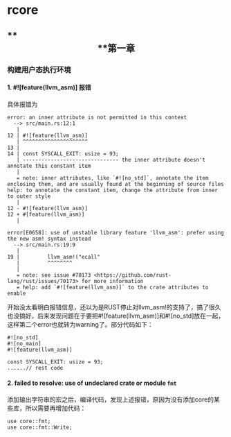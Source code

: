 # rcore

## **<center>**第一章</center>

### 构建用户态执行环境

#### 1. #![feature(llvm_asm)] 报错

具体报错为

```
error: an inner attribute is not permitted in this context
  --> src/main.rs:12:1
   |
12 | #![feature(llvm_asm)]
   | ^^^^^^^^^^^^^^^^^^^^^
13 | 
14 | const SYSCALL_EXIT: usize = 93;
   | ------------------------------- the inner attribute doesn't annotate this constant item
   |
   = note: inner attributes, like `#![no_std]`, annotate the item enclosing them, and are usually found at the beginning of source files
help: to annotate the constant item, change the attribute from inner to outer style
   |
12 - #![feature(llvm_asm)]
12 + #[feature(llvm_asm)]
   | 

error[E0658]: use of unstable library feature 'llvm_asm': prefer using the new asm! syntax instead
  --> src/main.rs:19:9
   |
19 |         llvm_asm!("ecall"
   |         ^^^^^^^^
   |
   = note: see issue #70173 <https://github.com/rust-lang/rust/issues/70173> for more information
   = help: add `#![feature(llvm_asm)]` to the crate attributes to enable
```

开始没太看明白报错信息，还以为是RUST停止对llvm_asm!的支持了，搞了很久也没搞好，后来发现问题在于要把#![feature(llvm_asm)]和#![no_std]放在一起，这样第二个error也就转为warning了。部分代码如下：

```
#![no_std]
#![no_main]
#![feature(llvm_asm)]

const SYSCALL_EXIT: usize = 93;
......// rest code
```

#### 2. failed to resolve: use of undeclared crate or module `fmt`

添加输出字符串的宏之后，编译代码，发现上述报错，原因为没有添加core的某些库，所以需要再增加代码：

```
use core::fmt;
use core::fmt::Write;
```

